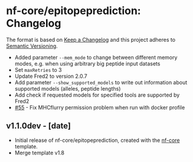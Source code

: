 # nf-core/epitopeprediction: Changelog

The format is based on [Keep a Changelog](http://keepachangelog.com/en/1.0.0/)
and this project adheres to [Semantic Versioning](http://semver.org/spec/v2.0.0.html).

- Added parameter `--mem_mode` to change between different memory modes, e.g. when using arbitrary big peptide input datasets
- Set `maxRetries` to 3
- Update Fred2 to version 2.0.7
- Add parameter `--show_supported_models` to write out information about supported models (alleles, peptide lengths)
- Add check if requested models for specified tools are supported by Fred2
- [#55](https://github.com/nf-core/epitopeprediction/pull/52) - Fix MHCflurry permission problem when run with docker profile

## v1.1.0dev - [date]

- Initial release of nf-core/epitopeprediction, created with the [nf-core](http://nf-co.re/) template.
- Merge template v1.8
